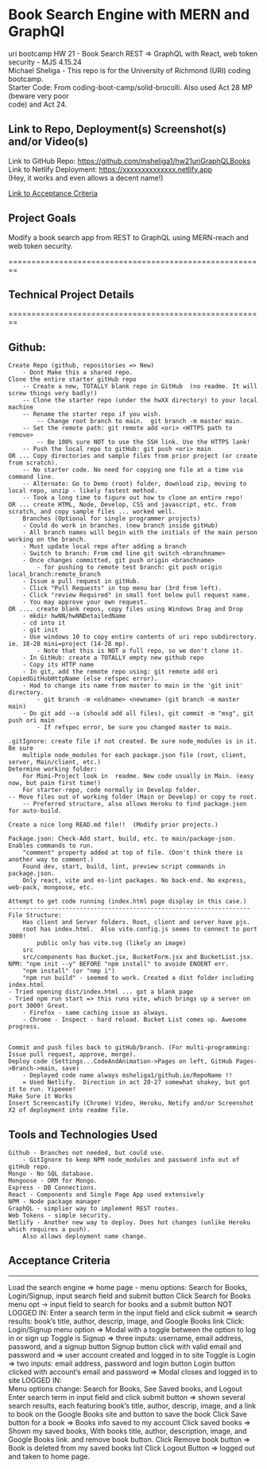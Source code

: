# Book Search Engine with MERN and GraphQl
uri bootcamp HW 21 - Book Search REST => GraphQL with React, web token security - MJS 4.15.24    
Michael Sheliga - This repo is for the University of Richmond (URI) coding bootcamp.  
Starter Code: From coding-boot-camp/solid-brocolli. Also used Act 28 MP (beware very poor   
code) and Act 24.  

## Link to Repo, Deployment(s) Screenshot(s) and/or Video(s)    
Link to GitHub Repo: https://github.com/msheliga1/hw21uriGraphQLBooks  
Link to Netlify Deployment: https://xxxxxxxxxxxxxx.netlify.app   
(Hey, it works and even allows a decent name!) 
<!-- Link to Video on Google Drive: https://drive.google.com/file/d/1jcrSLjZJ3evW8Ss2wuIrIy4JPc4SDk_M/view --> 
<!---  Link to deployed github.io site. https://msheliga1.github.io/uriHW9NodeReadmeGen --->  
<!-- Link to Heroku: https://uri-hw-19-jate-idb-pwa-9db53dc82bbb.herokuapp.com/   --> 


[Link to Acceptance Criteria ](#acceptance-criteria)   

## Project Goals     
Modify a book search app from REST to GraphQL using MERN-reach and web token security.     

========================================================   
## Technical Project Details    
========================================================    
## Github:     
    Create Repo (github, repositories => New)   
        - Dont Make this a shared repo.  
    Clone the entire starter gitHub repo  
        -- Create a new, TOTALLY blank repo in GitHub  (no readme. It will screw things very badly!)
        -- Clone the starter repo (under the hwXX directory) to your local machine
        -- Rename the starter repo if you wish.
            -- Change root branch to main.  git branch -m master main.  
        -- Set the remote path: git remote add <ori> <HTTPS path to remove>   
            -- Be 100% sure NOT to use the SSH link. Use the HTTPS lank!  
        -- Push the local repo to gitHub: git push <ori> main   
    OR ... Copy directories and sample files from prior project (or create from scratch).  
        -- No starter code. No need for copying one file at a time via command line.  
        -- Alternate: Go to Demo (root) folder, download zip, moving to local repo, unzip - likely fastest method.     
        -- Took a long time to figure out how to clone an entire repo!
    OR ... create HTML, Node, Develop, CSS and javascript, etc. from scratch, and copy sample files ... worked well.
        Branches (Optional for single programmer projects)  
        - Could do work in branches. (new branch inside gitHub)    
        - All branch names will begin with the initials of the main person working on the branch.  
        - Must update local repo after adding a branch  
        - Switch to branch: From cmd line git switch <branchname>   
        - Once changes committed, git push origin <branchname>  
            - for pushing to remote test branch: git push origin local_branch:remote_branch  
        - Issue a pull request in gitHub.  
        - Click "Pull Requests" in top menu bar (3rd from left).  
        - Click "review Required" in small font below pull request name.  
        - You may approve your own request.  
    OR .... create blank repos, copy files using Windows Drag and Drop
        - mkdir hwNN/hwNNDetailedName 
        - cd into it
        - git init  
        - Use windows 10 to copy entire contents of uri repo subdirectory. ie. 18-28 mini=project (14-28 mp). 
            - Note that this is NOT a full repo, so we don't clone it.
        - In GitHub: create a TOTALLY empty new github repo
        - Copy its HTTP name
        - In git, add the remote repo using: git remote add ori CopiedGitHubHttpName (else refspec error). 
        - Had to change its name from master to main in the 'git init' directory.  
            - git branch -m <oldname> <newname> (git branch -m master main)
        - Do git add --a (should add all files), git commit -m "msg", git push ori main
            - If refspec error, be sure you changed master to main.

    .gitIgnore: create file if not created. Be sure node_modules is in it. Be sure 
        multiple node_modules for each package.json file (root, client, server, Main/client, etc.)  
    Determine working folder:  
        For Mimi-Project look in  readme. New code usually in Main. (easy now, but pain first time!)
        For starter-repo, code normally in Develop folder. 
    -- Move files out of working folder (Main or Develop) or copy to root. 
        -- Preferred structure, also allows Heroku to find package.json for auto-build.

    Create a nice long READ.md file!!  (Modify prior projects.)   

    Package.json: Check-Add start, build, etc. to main/package-json. Enables commands to run. 
        "comment" property added at top of file. (Don't think there is another way to comment.)
        Found dev, start, build, lint, preview script commands in package.json. 
        Only react, vite and es-lint packages. No back-end. No express, web-pack, mongoose, etc. 

    Attempt to get code running (index.html page display in this case.)
    --------------------------------------------------------------------
    File Structure: 
        Has client and Server folders. Root, client and server have pjs. 
        root has index.html.  Also vite.config.js seems to connect to port 3000!
            public only has vite.svg (likely an image)
        src 
        src/components has Bucket.jsx, BucketForm.jsx and BucketList.jsx.
    NPM: "npm init --y" BEFORE "npm install" to avoide ENOENT err.
        "npm install" (or "nmp i")
        "npm run build" - seemed to work. Created a dist folder including index.html 
    - Tried opening dist/index.html ... got a blank page
    - Tried npm run start => this runs vite, which brings up a server on port 3000! Great. 
        - Firefox - same caching issue as always.
        - Chrome - Inspect - hard reload. Bucket List comes up. Awesome progress. 
    

    Commit and push files back to gitHub/branch. (For multi-programming: Issue pull request, approve, merge).  
    Deploy code (Settings...CodeAndAnimation->Pages on left, GitHub Pages->Branch->main, save)  
        - Deployed code name always msheliga1/github.io/RepoName !! 
        = Used Netlify.  Direction in act 20-27 somewhat shakey, but got it to run. Yipeeee!  
    Make Sure it Works    
    Insert Screencastify (Chrome) Video, Heroku, Netify and/or Screenshot X2 of deployment into readme file.  
  
## Tools and Technologies Used   
    Github - Branches not needed, but could use.    
        - GitIgnore to keep NPM node_modules and password info out of gitHub repo.    
    Mongo - No SQL database.
    Mongoose - ORM for Mongo.  
    Express - DB Connections.
    React - Components and Single Page App used extensively
    NPM - Node package manager  
    GraphQL - simplier way to implement REST routes. 
    Web Tokens - simple security. 
    Netlify - Another new way to deploy. Does hot changes (unlike Heroku which requires a push). 
        Also allows deployment name change. 

## Acceptance Criteria   
-----------------------       
Load the search engine => home page - menu options: Search for Books, Login/Signup, 
    input search field and submit button
Click Search for Books menu opt -> input field to search for books and a submit button
NOT LOGGED IN: Enter a search term in the input field and click submit => 
     search results: book’s title, author, descrip, image, and Google Books link
Click: Login/Signup menu option => 
    Modal with a toggle between the option to log in or sign up
    Toggle is Signup => three inputs: username, email address, password, and a signup button
        Signup button click with valid email and password and  => 
            user account created and logged in to site
    Toggle is Login  => two inputs: email address, password and login button
        Login button clicked with account’s email and password => 
        Modal closes and logged in to site
LOGGED IN:  
    Menu options change: Search for Books, See Saved books, and Logout
    Enter search term in input field and click submit button => 
        shown several search results, each featuring book’s title, author, descrip, image, and a link to book on the Google Books site and button to save the book
        Click Save button for a book => Books info saved to my account
    Click saved books => Shown my saved books, 
        With books title, author, description, image, and Google Books link. and remove book button. 
        Click Remove book button => Book is deleted from my saved books list
    Click Logout Button => logged out and taken to home page. 
